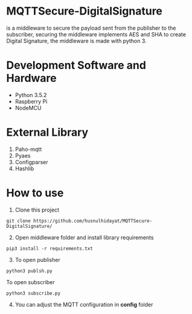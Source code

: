 # MQTTSecure-DigitalSignature
is a middleware to secure the payload sent from the publisher to the subscriber, securing the middleware implements AES and SHA to create Digital Signature, the middleware is made with python 3.
# Development Software and Hardware
- Python 3.5.2
- Raspberry Pi
- NodeMCU
# External Library
1. Paho-mqtt
2. Pyaes
3. Configparser
4. Hashlib
# How to use
1. Clone this project
```
git clone https://github.com/husnulhidayat/MQTTSecure-DigitalSignature/
```
2. Open middleware folder and install library requirements
```
pip3 install -r requirements.txt
```
3. To open publisher
```
python3 publsh.py
```
To open subscriber
```
python3 subscribe.py
```
4. You can adjust the MQTT configuration in **config** folder




